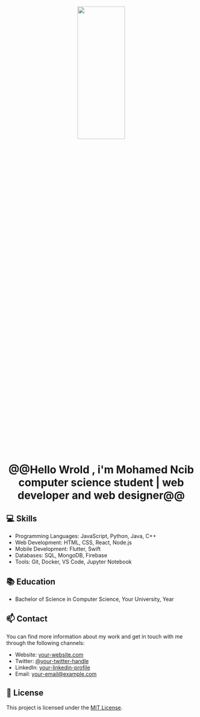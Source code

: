 # <p align="center"><img src="https://i.ibb.co/YPbL3Hy/hello-World.gif" width="50%" height="30%" align="center"></p>


<h1 align="center" color="purple">@@Hello Wrold , i'm Mohamed Ncib computer science student | web developer and web designer@@</h1> 


## 💻 Skills

- Programming Languages: JavaScript, Python, Java, C++
- Web Development: HTML, CSS, React, Node.js
- Mobile Development: Flutter, Swift
- Databases: SQL, MongoDB, Firebase
- Tools: Git, Docker, VS Code, Jupyter Notebook

## 📚 Education

- Bachelor of Science in Computer Science, Your University, Year

## 📫 Contact

You can find more information about my work and get in touch with me through the following channels:

- Website: [your-website.com](https://your-website.com)
- Twitter: [@your-twitter-handle](https://twitter.com/your-twitter-handle)
- LinkedIn: [your-linkedin-profile](https://linkedin.com/in/your-linkedin-profile)
- Email: your-email@example.com

## 📝 License

This project is licensed under the [MIT License](LICENSE).

